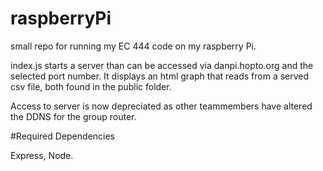 # raspberryPi
small repo for running my EC 444 code on my raspberry Pi.

index.js starts a server than can be accessed via danpi.hopto.org and the selected port number. It displays an html graph that reads from a served csv file,
both found in the public folder.

Access to server is now depreciated as other teammembers have altered the DDNS for the group router.

#Required Dependencies

Express, Node.
